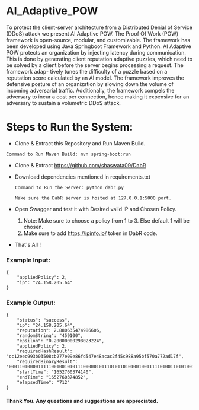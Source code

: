 # AI_Adaptive_POW

To protect the client-server architecture from a Distributed Denial of Service (DDoS) attack we present
AI Adaptive POW. The Proof Of Work (POW) framework is open-source, modular, and customizable. The
framework has been developed using Java Springboot Framework and Python. AI Adaptive POW protects an
organization by injecting latency during communication. This is done by generating client reputation adaptive
puzzles, which need to be solved by a client before the server begins processing a request. The framework adap-
tively tunes the difficulty of a puzzle based on a reputation score calculated by an AI model. The framework
improves the defensive posture of an organization by slowing down the volume of incoming adversarial traffic.
Additionally, the framework compels the adversary to incur a cost per connection, hence making it expensive
for an adversary to sustain a volumetric DDoS attack.

# Steps to Run the System:

* Clone & Extract this Repository and Run Maven Build.

`Command to Run Maven Build: mvn spring-boot:run`

* Clone & Extract https://github.com/shaswata09/DabR 
* Download dependencies mentioned in requirements.txt

   `Command to Run the Server: python dabr.py`

   `Make sure the DabR server is hosted at 127.0.0.1:5000 port.`

* Open Swagger and test it with Desired valid IP and Chosen Policy.


    1. Note: Make sure to choose a policy from 1 to 3. Else default 1 will be chosen.
    2. Make sure to add https://ipinfo.io/ token in DabR code.

* That's All !

### Example Input: <br/>
    {
        "appliedPolicy": 2,
        "ip": "24.158.205.64"
    }

### Example Output:<br/>
    {
        "status": "success",
        "ip": "24.158.205.64",
        "reputation": 2.880635474986606,
        "randomString": "459100",
        "epsilon": "0.20000000298023224",
        "appliedPolicy": 2,
        "requiredHashResult": "cc12eec993b03508cb277e09e86fd547e48acac2f45c988a95bf570a772ad17f",
        "requiredBinaryResult": "0001101000011111001001010111000001011101011010100100111110100110101001100100011110101110101100011010011000111000111000100000011000000010011011011010001010110001010011100011011110001001001111001110111000101100110110000111011010010010000011100011101110111010",
        "startTime": "1652760374140",
        "endTime": "1652760374852",
        "elapsedTime": "712"
    }


#### Thank You. Any questions and suggestions are appreciated.


